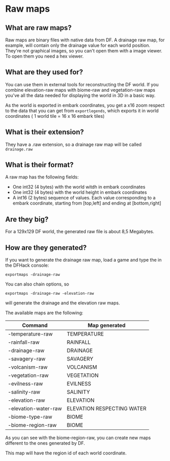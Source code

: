 # **Raw maps**

## What are raw maps?
Raw maps are binary files with native data from DF. A drainage raw map, for example, will contain only the
drainage value for each world position. They're not graphical images, so you can't open them with a image
viewer. To open them you need a hex viewer.

## What are they used for?
You can use them in external tools for reconstructing the DF world. If you combine elevation-raw maps
with biome-raw and vegetation-raw maps you've all the data needed for displaying the world in 3D in a basic way.

As the world is exported in embark coordinates, you get a x16 zoom respect to
the data that you can get from `exportlegends`, 
which exports it in world coordinates ( 1 world tile = 16 x 16 embark tiles)

## What is their extension?
They have a .raw extension, so a drainage raw map will be called `drainage.raw`

## What is their format?
A raw map has the following fields:

* One int32 (4 bytes) with the world witdh in embark coordinates
* One int32 (4 bytes) with the world height in embark coordinates
* A int16 (2 bytes) sequence of values. Each value corresponding to a embark coordinate,
  starting from [top,left] and ending at [bottom,right]

## Are they big?
For a 129x129 DF world, the generated raw file is about 8,5 Megabytes.

## How are they generated?
If you want to generate the drainage raw map, load a game and type the in the DFHack console:

`exportmaps -drainage-raw`

You can also chain options, so

`exportmaps -drainage-raw -elevation-raw`

will generate the drainage and the elevation raw maps.


The available maps are the following:

| Command | Map generated |
| --- | --- |
| -temperature-raw     | TEMPERATURE |
| -rainfall-raw        | RAINFALL |
| -drainage-raw        | DRAINAGE |
| -savagery-raw        | SAVAGERY |
| -volcanism-raw       | VOLCANISM |
| -vegetation-raw      | VEGETATION |
| -evilness-raw        | EVILNESS |
| -salinity-raw        | SALINITY |
| -elevation-raw       | ELEVATION |
| -elevation-water-raw | ELEVATION RESPECTING WATER |
| -biome-type-raw      | BIOME |
| -biome-region-raw    | BIOME |

As you can see with the biome-region-raw, you can create new maps different to the ones generated
by DF.

This map will have the region id of each world coordinate.



